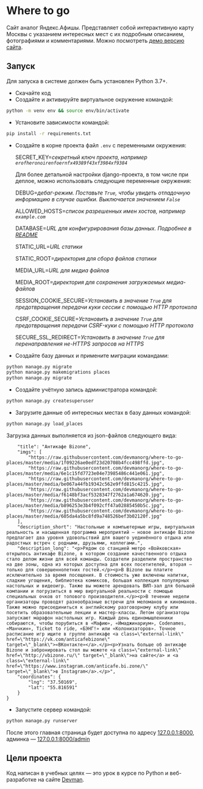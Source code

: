 # Where to go

Сайт аналог Яндекс.Афишы. Представляет собой интерактивную карту Москвы с указанием интересных мест с их подробным описанием, фотографиями и комментариями. Можно посмотреть [демо версию сайта](https://permsky.pythonanywhere.com/).

## Запуск

Для запуска в системе должен быть установлен Python 3.7+.

- Скачайте код
- Создайте и активируйте виртуальное окружение командой:
```bash
python -m venv env && source env/bin/activate
```
- Установите зависимости командой:
```bash
pip install -r requirements.txt
```
- Создайте в корне проекта файл `.env` с переменными окружения:

  SECRET_KEY=*секретный ключ проекта, например `erofheronoirenfoernfx49389f43xf3984xf9384`*

  Для более детальной настройки django-проекта, в том числе при деплое, можно использовать следующие переменные окружения:

  DEBUG=*дебаг-режим. Поставьте `True`, чтобы увидеть отладочную информацию в случае ошибки. Выключается значением `False`*

  ALLOWED_HOSTS=*список разрешенных имен хостов, например `example.com`*

  DATABASE=*URL для конфигурирования базы данных. Подробнее в [README](https://github.com/kennethreitz/dj-database-url)*

  STATIC_URL=*URL статики*

  STATIC_ROOT=*директория для сбора файлов статики*

  MEDIA_URL=*URL для медиа файлов*

  MEDIA_ROOT=*директория для сохранения загружаемых медиа-файлов*

  SESSION_COOKIE_SECURE=*Установить в значение `True` для предотвращения передачи куки сессии с помощью HTTP протокола*

  CSRF_COOKIE_SECURE=*Установить в значение `True` для предотвращения передачи CSRF-куки с помощью HTTP протокола*

  SECURE_SSL_REDIRECT=*Установить в значение `True` для перенаправления не-HTTPS запросов на HTTPS*

- Создайте базу данных и примените миграции командами:
```bash
python manage.py migrate
python manage.py makemigrations places
python manage.py migrate
```
- Создайте учётную запись администратора командой:
```bash
python manage.py createsuperuser
```
- Загрузите данные об интересных местах в базу данных командой:
```bash
python manage.py load_places
```
Загрузка данных выполняется из json-файлов следующего вида:
```{
    "title": "Антикафе Bizone",
    "imgs": [
        "https://raw.githubusercontent.com/devmanorg/where-to-go-places/master/media/1f09226ae0edf23d20708b4fcc498ffd.jpg",
        "https://raw.githubusercontent.com/devmanorg/where-to-go-places/master/media/6e1c15fd7723e04e73985486c441e061.jpg",
        "https://raw.githubusercontent.com/devmanorg/where-to-go-places/master/media/be067a44fb19342c562e9ffd815c4215.jpg",
        "https://raw.githubusercontent.com/devmanorg/where-to-go-places/master/media/f6148bf3acf5328347f2762a1a674620.jpg",
        "https://raw.githubusercontent.com/devmanorg/where-to-go-places/master/media/b896253e3b4f092cff47a02885450b5c.jpg",
        "https://raw.githubusercontent.com/devmanorg/where-to-go-places/master/media/605da4a5bc8fd9a748526bef3b02120f.jpg"
    ],
    "description_short": "Настольные и компьютерные игры, виртуальная реальность и насыщенная программа мероприятий — новое антикафе Bizone предлагает два уровня удовольствий для вашего уединённого отдыха или радостных встреч с родными, друзьями, коллегами.",
    "description_long": "<p>Рядом со станцией метро «Войковская» открылось антикафе Bizone, в котором создание качественного отдыха стало делом жизни для всей команды. Создатели разделили пространство на две зоны, одна из которых доступна для всех посетителей, вторая — только для совершеннолетних гостей.</p><p>В Bizone вы платите исключительно за время посещения. В стоимость уже включены напитки, сладкие угощения, библиотека комиксов, большая коллекция популярных настольных и видеоигр. Также вы можете арендовать ВИП-зал для большой компании и погрузиться в мир виртуальной реальности с помощью специальных очков от топового производителя.</p><p>В течение недели организаторы проводят разнообразные встречи для меломанов и киноманов. Также можно присоединиться к английскому разговорному клубу или посетить образовательные лекции и мастер-классы. Летом организаторы запускают марафон настольных игр. Каждый день единомышленники собираются, чтобы порубиться в «Мафию», «Имаджинариум», Codenames, «Манчкин», Ticket to ride, «БЭНГ!» или «Колонизаторов». Точное расписание игр ищите в группе антикафе <a class=\"external-link\" href=\"https://vk.com/anticafebizone\" target=\"_blank\">«ВКонтакте»</a>.</p><p>Узнать больше об антикафе Bizone и забронировать стол вы можете <a class=\"external-link\" href=\"http://vbizone.ru/\" target=\"_blank\">на сайте</a> и <a class=\"external-link\" href=\"https://www.instagram.com/anticafe.bi.zone/\" target=\"_blank\">в Instagram</a>.</p>",
    "coordinates": {
        "lng": "37.50169",
        "lat": "55.816591"
    }
}
```
- Запустите сервер командой:
```bash
python manage.py runserver
```

После этого главная страница будет доступна по адресу [127.0.0.1:8000](http://127.0.0.1:8000), админка — [127.0.0.1:8000/admin](http://127.0.0.1:8000/admin)

## Цели проекта

Код написан в учебных целях — это урок в курсе по Python и веб-разработке на сайте [Devman](https://dvmn.org).